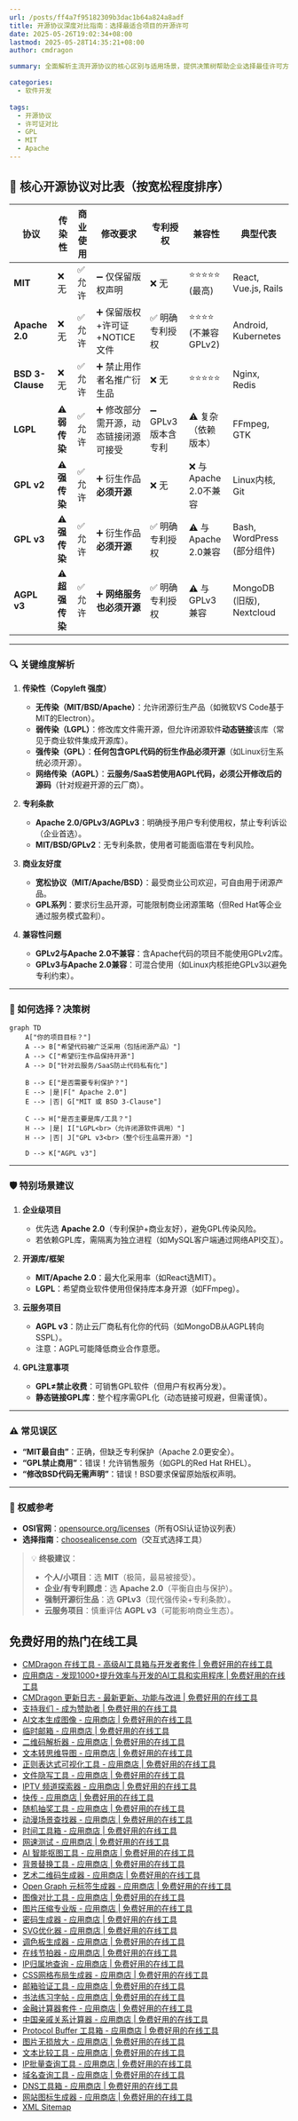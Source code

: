 ```yaml
---
url: /posts/ff4a7f95182309b3dac1b64a824a8adf
title: 开源协议深度对比指南：选择最适合项目的开源许可
date: 2025-05-26T19:02:34+08:00
lastmod: 2025-05-28T14:35:21+08:00
author: cmdragon

summary: 全面解析主流开源协议的核心区别与适用场景，提供决策树帮助企业选择最佳许可方案，避免法律风险。

categories: 
  - 软件开发
  
tags: 
  - 开源协议
  - 许可证对比
  - GPL
  - MIT
  - Apache
---
```



## 📌 核心开源协议对比表（按宽松程度排序）

| **协议**      | **传染性**      | **商业使用** | **修改要求**                | **专利授权**       | **兼容性**               | **典型代表**               |
|---------------|----------------|--------------|-----------------------------|--------------------|--------------------------|----------------------------|
| **MIT**       | ❌ 无           | ✅ 允许       | ➖ 仅保留版权声明            | ❌ 无              | ⭐⭐⭐⭐⭐ (最高)         | React, Vue.js, Rails       |
| **Apache 2.0**| ❌ 无           | ✅ 允许       | ➕ 保留版权+许可证+NOTICE文件 | ✅ 明确专利授权     | ⭐⭐⭐⭐ (不兼容GPLv2)    | Android, Kubernetes        |
| **BSD 3-Clause**| ❌ 无         | ✅ 允许       | ➕ 禁止用作者名推广衍生品     | ❌ 无              | ⭐⭐⭐⭐⭐                | Nginx, Redis               |
| **LGPL**      | ⚠️ **弱传染**   | ✅ 允许       | ➕ 修改部分需开源，动态链接闭源可接受 | ➖ GPLv3版本含专利 | ⚠️ 复杂（依赖版本）     | FFmpeg, GTK                |
| **GPL v2**    | ⚠️ **强传染**   | ✅ 允许       | ➕ 衍生作品**必须开源**       | ❌ 无              | ❌ 与Apache 2.0不兼容    | Linux内核, Git             |
| **GPL v3**    | ⚠️ **强传染**   | ✅ 允许       | ➕ 衍生作品**必须开源**       | ✅ 明确专利授权     | ⚠️ 与Apache 2.0兼容      | Bash, WordPress (部分组件) |
| **AGPL v3**   | ⚠️ **超强传染** | ✅ 允许       | ➕ **网络服务也必须开源**      | ✅ 明确专利授权     | ⚠️ 与GPLv3兼容          | MongoDB (旧版), Nextcloud  |

---

### 🔍 关键维度解析

1. **传染性（Copyleft 强度）**  
   - **无传染（MIT/BSD/Apache）**：允许闭源衍生产品（如微软VS Code基于MIT的Electron）。  
   - **弱传染（LGPL）**：修改库文件需开源，但允许闭源软件**动态链接**该库（常见于商业软件集成开源库）。  
   - **强传染（GPL）**：**任何包含GPL代码的衍生作品必须开源**（如Linux衍生系统必须开源）。  
   - **网络传染（AGPL）**：**云服务/SaaS若使用AGPL代码，必须公开修改后的源码**（针对规避开源的云厂商）。

2. **专利条款**  
   - **Apache 2.0/GPLv3/AGPLv3**：明确授予用户专利使用权，禁止专利诉讼（企业首选）。  
   - **MIT/BSD/GPLv2**：无专利条款，使用者可能面临潜在专利风险。

3. **商业友好度**  
   - **宽松协议（MIT/Apache/BSD）**：最受商业公司欢迎，可自由用于闭源产品。  
   - **GPL系列**：要求衍生品开源，可能限制商业闭源策略（但Red Hat等企业通过服务模式盈利）。

4. **兼容性问题**  
   - **GPLv2与Apache 2.0不兼容**：含Apache代码的项目不能使用GPLv2库。  
   - **GPLv3与Apache 2.0兼容**：可混合使用（如Linux内核拒绝GPLv3以避免专利约束）。

---

### 🧩 如何选择？决策树

```mermaid
graph TD
    A["你的项目目标？"] 
    A --> B["希望代码被广泛采用（包括闭源产品）"]
    A --> C["希望衍生作品保持开源"]
    A --> D["针对云服务/SaaS防止代码私有化"]
    
    B --> E["是否需要专利保护？"]
    E --> |是|F[" Apache 2.0"]
    E --> |否| G["MIT 或 BSD 3-Clause"]
    
    C --> H["是否主要是库/工具？"]
    H --> |是| I["LGPL<br>（允许闭源软件调用）"]
    H --> |否| J["GPL v3<br>（整个衍生品需开源）"]
    
    D --> K["AGPL v3"]
```

---

### 🛡️ 特别场景建议

1. **企业级项目**  
   - 优先选 **Apache 2.0**（专利保护+商业友好），避免GPL传染风险。  
   - 若依赖GPL库，需隔离为独立进程（如MySQL客户端通过网络API交互）。

2. **开源库/框架**  
   - **MIT/Apache 2.0**：最大化采用率（如React选MIT）。  
   - **LGPL**：希望商业软件使用但保持库本身开源（如FFmpeg）。

3. **云服务项目**  
   - **AGPL v3**：防止云厂商私有化你的代码（如MongoDB从AGPL转向SSPL）。  
   - 注意：AGPL可能降低商业合作意愿。

4. **GPL注意事项**  
   - **GPL≠禁止收费**：可销售GPL软件（但用户有权再分发）。  
   - **静态链接GPL库**：整个程序需GPL化（动态链接可规避，但需谨慎）。

---

### ⚠️ 常见误区
- **“MIT最自由”**：正确，但缺乏专利保护（Apache 2.0更安全）。  
- **“GPL禁止商用”**：错误！允许销售服务（如GPL的Red Hat RHEL）。  
- **“修改BSD代码无需声明”**：错误！BSD要求保留原始版权声明。

---

### 🔗 权威参考
- **OSI官网**：[opensource.org/licenses](https://opensource.org/licenses)（所有OSI认证协议列表）  
- **选择指南**：[choosealicense.com](https://choosealicense.com)（交互式选择工具）  

> 💡 **终极建议**：  
> - **个人/小项目**：选 **MIT**（极简，最易被接受）。  
> - **企业/有专利顾虑**：选 **Apache 2.0**（平衡自由与保护）。  
> - **强制开源衍生品**：选 **GPLv3**（现代强传染+专利条款）。  
> - **云服务项目**：慎重评估 **AGPL v3**（可能影响商业生态）。

## 免费好用的热门在线工具

- [CMDragon 在线工具 - 高级AI工具箱与开发者套件 | 免费好用的在线工具](https://tools.cmdragon.cn/zh)
- [应用商店 - 发现1000+提升效率与开发的AI工具和实用程序 | 免费好用的在线工具](https://tools.cmdragon.cn/zh/apps?category=trending)
- [CMDragon 更新日志 - 最新更新、功能与改进 | 免费好用的在线工具](https://tools.cmdragon.cn/zh/changelog)
- [支持我们 - 成为赞助者 | 免费好用的在线工具](https://tools.cmdragon.cn/zh/sponsor)
- [AI文本生成图像 - 应用商店 | 免费好用的在线工具](https://tools.cmdragon.cn/zh/apps/text-to-image-ai)
- [临时邮箱 - 应用商店 | 免费好用的在线工具](https://tools.cmdragon.cn/zh/apps/temp-email)
- [二维码解析器 - 应用商店 | 免费好用的在线工具](https://tools.cmdragon.cn/zh/apps/qrcode-parser)
- [文本转思维导图 - 应用商店 | 免费好用的在线工具](https://tools.cmdragon.cn/zh/apps/text-to-mindmap)
- [正则表达式可视化工具 - 应用商店 | 免费好用的在线工具](https://tools.cmdragon.cn/zh/apps/regex-visualizer)
- [文件隐写工具 - 应用商店 | 免费好用的在线工具](https://tools.cmdragon.cn/zh/apps/steganography-tool)
- [IPTV 频道探索器 - 应用商店 | 免费好用的在线工具](https://tools.cmdragon.cn/zh/apps/iptv-explorer)
- [快传 - 应用商店 | 免费好用的在线工具](https://tools.cmdragon.cn/zh/apps/snapdrop)
- [随机抽奖工具 - 应用商店 | 免费好用的在线工具](https://tools.cmdragon.cn/zh/apps/lucky-draw)
- [动漫场景查找器 - 应用商店 | 免费好用的在线工具](https://tools.cmdragon.cn/zh/apps/anime-scene-finder)
- [时间工具箱 - 应用商店 | 免费好用的在线工具](https://tools.cmdragon.cn/zh/apps/time-toolkit)
- [网速测试 - 应用商店 | 免费好用的在线工具](https://tools.cmdragon.cn/zh/apps/speed-test)
- [AI 智能抠图工具 - 应用商店 | 免费好用的在线工具](https://tools.cmdragon.cn/zh/apps/background-remover)
- [背景替换工具 - 应用商店 | 免费好用的在线工具](https://tools.cmdragon.cn/zh/apps/background-replacer)
- [艺术二维码生成器 - 应用商店 | 免费好用的在线工具](https://tools.cmdragon.cn/zh/apps/artistic-qrcode)
- [Open Graph 元标签生成器 - 应用商店 | 免费好用的在线工具](https://tools.cmdragon.cn/zh/apps/open-graph-generator)
- [图像对比工具 - 应用商店 | 免费好用的在线工具](https://tools.cmdragon.cn/zh/apps/image-comparison)
- [图片压缩专业版 - 应用商店 | 免费好用的在线工具](https://tools.cmdragon.cn/zh/apps/image-compressor)
- [密码生成器 - 应用商店 | 免费好用的在线工具](https://tools.cmdragon.cn/zh/apps/password-generator)
- [SVG优化器 - 应用商店 | 免费好用的在线工具](https://tools.cmdragon.cn/zh/apps/svg-optimizer)
- [调色板生成器 - 应用商店 | 免费好用的在线工具](https://tools.cmdragon.cn/zh/apps/color-palette)
- [在线节拍器 - 应用商店 | 免费好用的在线工具](https://tools.cmdragon.cn/zh/apps/online-metronome)
- [IP归属地查询 - 应用商店 | 免费好用的在线工具](https://tools.cmdragon.cn/zh/apps/ip-geolocation)
- [CSS网格布局生成器 - 应用商店 | 免费好用的在线工具](https://tools.cmdragon.cn/zh/apps/css-grid-layout)
- [邮箱验证工具 - 应用商店 | 免费好用的在线工具](https://tools.cmdragon.cn/zh/apps/email-validator)
- [书法练习字帖 - 应用商店 | 免费好用的在线工具](https://tools.cmdragon.cn/zh/apps/calligraphy-practice)
- [金融计算器套件 - 应用商店 | 免费好用的在线工具](https://tools.cmdragon.cn/zh/apps/finance-calculator-suite)
- [中国亲戚关系计算器 - 应用商店 | 免费好用的在线工具](https://tools.cmdragon.cn/zh/apps/chinese-kinship-calculator)
- [Protocol Buffer 工具箱 - 应用商店 | 免费好用的在线工具](https://tools.cmdragon.cn/zh/apps/protobuf-toolkit)
- [图片无损放大 - 应用商店 | 免费好用的在线工具](https://tools.cmdragon.cn/zh/apps/image-upscaler)
- [文本比较工具 - 应用商店 | 免费好用的在线工具](https://tools.cmdragon.cn/zh/apps/text-compare)
- [IP批量查询工具 - 应用商店 | 免费好用的在线工具](https://tools.cmdragon.cn/zh/apps/ip-batch-lookup)
- [域名查询工具 - 应用商店 | 免费好用的在线工具](https://tools.cmdragon.cn/zh/apps/domain-finder)
- [DNS工具箱 - 应用商店 | 免费好用的在线工具](https://tools.cmdragon.cn/zh/apps/dns-toolkit)
- [网站图标生成器 - 应用商店 | 免费好用的在线工具](https://tools.cmdragon.cn/zh/apps/favicon-generator)
- [XML Sitemap](https://tools.cmdragon.cn/sitemap_index.xml)
